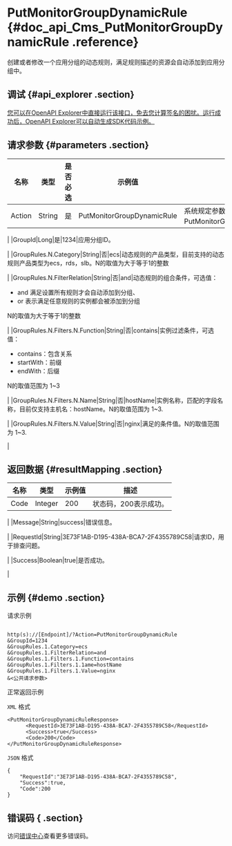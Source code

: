 # PutMonitorGroupDynamicRule {#doc_api_Cms_PutMonitorGroupDynamicRule .reference}

创建或者修改一个应用分组的动态规则，满足规则描述的资源会自动添加到应用分组中。

## 调试 {#api_explorer .section}

[您可以在OpenAPI Explorer中直接运行该接口，免去您计算签名的困扰。运行成功后，OpenAPI Explorer可以自动生成SDK代码示例。](https://api.aliyun.com/#product=Cms&api=PutMonitorGroupDynamicRule&type=RPC&version=2019-01-01)

## 请求参数 {#parameters .section}

|名称|类型|是否必选|示例值|描述|
|--|--|----|---|--|
|Action|String|是|PutMonitorGroupDynamicRule|系统规定参数。取值：PutMonitorGroupDynamicRule。

 |
|GroupId|Long|是|1234|应用分组ID。

 |
|GroupRules.N.Category|String|否|ecs|动态规则的产品类型，目前支持的动态规则产品类型为ecs，rds，slb。N的取值为大于等于1的整数

 |
|GroupRules.N.FilterRelation|String|否|and|动态规则的组合条件，可选值：

 -   and 满足设置所有规则才会自动添加到分组、
-   or 表示满足任意规则的实例都会被添加到分组

N的取值为大于等于1的整数


 |
|GroupRules.N.Filters.N.Function|String|否|contains|实例过滤条件，可选值：

 -   contains：包含关系
-   startWith：前缀
-   endWith：后缀

 N的取值范围为 1~3

 |
|GroupRules.N.Filters.N.Name|String|否|hostName|实例名称，匹配的字段名称，目前仅支持主机名：hostName。N的取值范围为 1~3.

 |
|GroupRules.N.Filters.N.Value|String|否|nginx|满足的条件值。N的取值范围为 1~3.

 |

## 返回数据 {#resultMapping .section}

|名称|类型|示例值|描述|
|--|--|---|--|
|Code|Integer|200|状态码，200表示成功。

 |
|Message|String|success|错误信息。

 |
|RequestId|String|3E73F1AB-D195-438A-BCA7-2F4355789C58|请求ID，用于排查问题。

 |
|Success|Boolean|true|是否成功。

 |

## 示例 {#demo .section}

请求示例

``` {#request_demo}

http(s)://[Endpoint]/?Action=PutMonitorGroupDynamicRule
&GroupId=1234
&GroupRules.1.Category=ecs
&GroupRules.1.FilterRelation=and
&GroupRules.1.Filters.1.Function=contains
&GroupRules.1.Filters.1.1ame=hostName
&GroupRules.1.Filters.1.Value=nginx
&<公共请求参数>

```

正常返回示例

`XML` 格式

``` {#xml_return_success_demo}
<PutMonitorGroupDynamicRuleResponse>
      <RequestId>3E73F1AB-D195-438A-BCA7-2F4355789C58</RequestId>
      <Success>true</Success>
      <Code>200</Code>
</PutMonitorGroupDynamicRuleResponse>
```

`JSON` 格式

``` {#json_return_success_demo}
{
	"RequestId":"3E73F1AB-D195-438A-BCA7-2F4355789C58",
	"Success":true,
	"Code":200
}
```

## 错误码 { .section}

访问[错误中心](https://error-center.aliyun.com/status/product/Cms)查看更多错误码。

